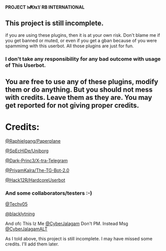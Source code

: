 #### PROJECT 𝔡𝓔𝐎𝕩𝕐 RB INTERNATIONAL
## This project is still incomplete.

if you are using these plugins, then it is at your own risk. Don't blame me if you get banned or muted, or even if you get a gban because of you were spammimg with this userbot. All those plugins are just for fun. 

### I don't take any responsibility for any bad outcome with usage of This Userbot.


## You are free to use any of these plugins, modify them or do anything. But you should not mess with credits. Leave them as they are. You may get reported for not giving proper credits.

# Credits:

[@Raphielgang/Paperplane](https://github.com/RaphielGang/Telegram-Paperplane)

[@SpEcHiDe/Uniborg](https://github.com/SpEcHiDe/UniBorg)

[@Dark-Princ3/X-tra-Telegram](https://github.com/Dark-Princ3/X-tra-Telegram)

[@PriyamKalra/The-TG-Bot-2.0](https://github.com/PriyamKalra/The-TG-Bot-2.0)

[@Hack12R/HardcoreUserbot](https://github.com/Hack12R/HardcoreUserbot)


### And some collaborators/testers :-)

[@Techy05](https://t.me/Techy05)

[@blacklytning](https://t.me/blacklytning)

And ofc This Iz Me [@CyberJalagam](https://t.me/CyberJalagam)
Don't PM. Instead Msg [@CyberJalagamALT](https://t.me/CyberJalagamALT)

As I told above, this project is still incomplete. I may have missed some credits. I'll add them later.
